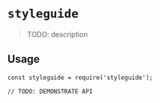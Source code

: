 # `styleguide`

> TODO: description

## Usage

```
const styleguide = require('styleguide');

// TODO: DEMONSTRATE API
```
